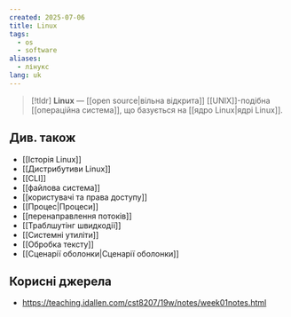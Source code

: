 ```yaml
---
created: 2025-07-06
title: Linux
tags:
  - os
  - software
aliases:
  - лінукс
lang: uk
---
```


> [!tldr]
> **Linux** — [[open source|вільна відкрита]] [[UNIX]]-подібна [[операційна система]], що базується на [[ядро Linux|ядрі Linux]].

## Див. також

- [[Історія Linux]]
- [[Дистрибутиви Linux]]
- [[CLI]]
- [[файлова система]]
- [[користувачі та права доступу]]
- [[Процес|Процеси]]
- [[перенаправлення потоків]]
- [[Траблшутінг швидкодії]]
- [[Системні утиліти]]
- [[Обробка тексту]]
- [[Сценарії оболонки|Сценарії оболонки]]

## Корисні джерела

- https://teaching.idallen.com/cst8207/19w/notes/week01notes.html